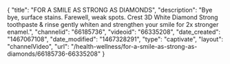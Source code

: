 {
    "title": "FOR A SMILE AS STRONG AS DIAMONDS",
    "description": "Bye bye, surface stains. Farewell, weak spots. Crest 3D White Diamond Strong toothpaste & rinse gently whiten and strengthen your smile for 2x stronger enamel.",
    "channelid": "66185736",
    "videoid": "66335208",
    "date_created": "1467067108",
    "date_modified": "1467328291",
    "type": "captivate",
    "layout": "channelVideo",
    "url": "\/health-wellness\/for-a-smile-as-strong-as-diamonds\/66185736-66335208"
}